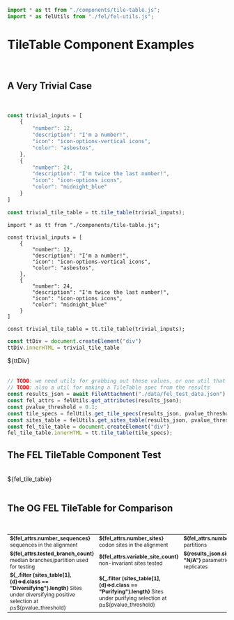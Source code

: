 ```js
import * as tt from "./components/tile-table.js";
import * as felUtils from "./fel/fel-utils.js";
```

# TileTable Component Examples

</br>

## A Very Trivial Case

</br>

```js
const trivial_inputs = [
    {
        "number": 12,
        "description": "I'm a number!",
        "icon": "icon-options-vertical icons",
        "color": "asbestos",
    },
    {
        "number": 24,
        "description": "I'm twice the last number!",
        "icon": "icon-options icons",
        "color": "midnight_blue"
    }
]

const trivial_tile_table = tt.tile_table(trivial_inputs);
```

```
import * as tt from "./components/tile-table.js";

const trivial_inputs = [
    {
        "number": 12,
        "description": "I'm a number!",
        "icon": "icon-options-vertical icons",
        "color": "asbestos",
    },
    {
        "number": 24,
        "description": "I'm twice the last number!",
        "icon": "icon-options icons",
        "color": "midnight_blue"
    }
]

const trivial_tile_table = tt.tile_table(trivial_inputs);
```

```js
const ttDiv = document.createElement("div")
ttDiv.innerHTML = trivial_tile_table
```

<div>${ttDiv}</div>
</br>

```js
// TODO: we need utils for grabbing out these values, or one util that returns an object w these props
// TODO: also a util for making a TileTable spec from the results
const results_json = await FileAttachment("./data/fel_test_data.json").json();
const fel_attrs = felUtils.get_attributes(results_json);
const pvalue_threshold = 0.1;
const tile_specs = felUtils.get_tile_specs(results_json, pvalue_threshold);
const sites_table = felUtils.get_sites_table(results_json, pvalue_threshold);
const fel_tile_table = document.createElement("div")
fel_tile_table.innerHTML = tt.tile_table(tile_specs);
```

## The FEL TileTable Component Test

</br>
<div>${fel_tile_table}</div>
</br>


## The OG FEL TileTable for Comparison

</br>

<table style = 'font-size: 12px; width: 100%;'>
<tr>
<td style = 'width: 33%;'>
  <div class="stati asbestos left ">
  <i class="icon-options-vertical icons"></i>
  <div>
  <b>${fel_attrs.number_sequences}</b>
  <span>sequences in the alignment</span>
  </div> 
  </div>
</td>
<td>
  <div class="stati asbestos left ">
  <i class="icon-options icons"></i>
  <div>
  <b>${fel_attrs.number_sites}</b>
  <span>codon sites in the alignment</span>
  </div> 
  </div>
</td>
<td>
  <div class="stati asbestos left ">
  <i class="icon-arrow-up icons"></i>
  <div>
  <b>${fel_attrs.number_partitions}</b>
  <span>partitions</span>
  </div> 
  </div>
</td>
</tr>
<tr>
<td>
  <div class="stati asbestos left ">
  <i class="icon-share icons"></i>
  <div>
  <b>${fel_attrs.tested_branch_count}</b>
  <span>median branches/partition used for testing</span>
  </div> 
  </div>
</td>
<td style = 'width: 33%;'>
  <div class="stati asbestos left ">
  <i class="icon-check icons"></i>
  <div>
  <b>${fel_attrs.variable_site_count}</b>
  <span>non-invariant sites tested</span>
  </div> 
  </div>
</td>
<td style = 'width: 33%;'>
  <div class="stati asbestos left ">
  <i class="icon-layers icons"></i>
  <div>
  <b>${results_json.simulated || "N/A"}</b>
  <span>parametric bootstrap replicates</span>
  </div> 
  </div>
</td>
</tr>
<tr>
<td style = 'width: 33%;'>
  <div class="stati midnight_blue left ">
  <i class="icon-plus icons"></i>
  <div>
  <b>${_.filter (sites_table[1], (d)=>d.class == "Diversifying").length}</b>
  <span>Sites under diversifying positive selection at p≤${pvalue_threshold}</span>
  </div> 
  </div>
</td>
<td style = 'width: 33%;'>
  <div class="stati  midnight_blue left ">
  <i class="icon-minus icons"></i>
  <div>
  <b>${_.filter (sites_table[1], (d)=>d.class == "Purifying").length}</b>
  <span>Sites under purifying selection at p≤${pvalue_threshold}</span>
  </div> 
  </div>
</td>
</tr>
</table>